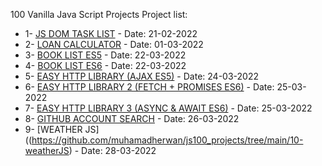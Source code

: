 100 Vanilla Java Script Projects 
Project list: 
- 1- [JS DOM TASK LIST](https://muhamadherwan.github.io/js100_projects/01-dom_tasklist/) - Date: 21-02-2022 
- 2- [LOAN CALCULATOR](https://muhamadherwan.github.io/js100_projects/02-loancalculator/) - Date: 01-03-2022
- 3- [BOOK LIST ES5](https://muhamadherwan.github.io/js100_projects/03-booklistes5/) - Date: 22-03-2022
- 4- [BOOK LIST ES6](https://muhamadherwan.github.io/js100_projects/04-booklistes6/) - Date: 22-03-2022
- 5- [EASY HTTP LIBRARY (AJAX ES5)](https://github.com/muhamadherwan/js100_projects/tree/main/05-easyhttp) - Date: 24-03-2022
- 6- [EASY HTTP LIBRARY 2 (FETCH + PROMISES ES6)](https://github.com/muhamadherwan/js100_projects/tree/main/06-easyhttp2) - Date: 25-03-2022
- 7- [EASY HTTP LIBRARY 3 (ASYNC & AWAIT ES6)](https://github.com/muhamadherwan/js100_projects/tree/main/07-easyhttp3) - Date: 25-03-2022
- 8- [GITHUB ACCOUNT SEARCH](https://muhamadherwan.github.io/js100_projects/08-githubsearch/) - Date: 26-03-2022
- 9- [WEATHER JS]((https://github.com/muhamadherwan/js100_projects/tree/main/10-weatherJS) - Date: 28-03-2022


